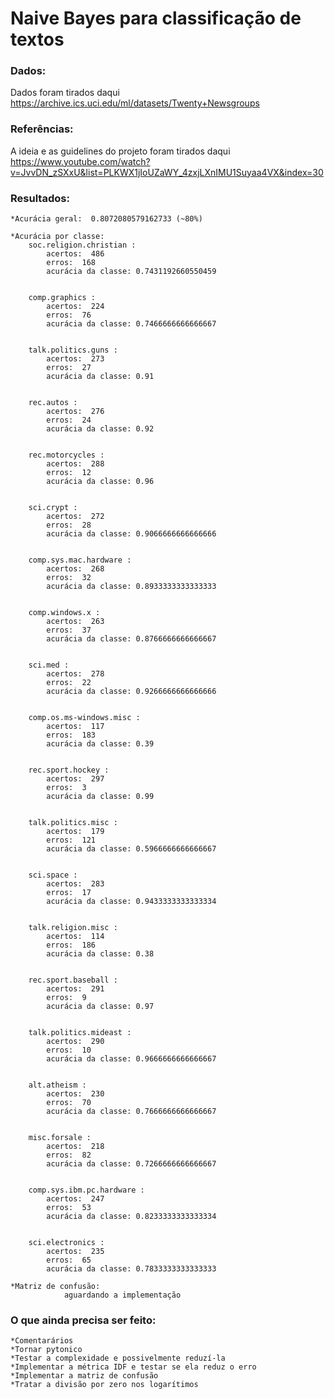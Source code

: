 
# Naive Bayes para classificação de textos

### Dados:
Dados foram tirados daqui https://archive.ics.uci.edu/ml/datasets/Twenty+Newsgroups


### Referências:
A ideia e as guidelines do projeto foram tirados daqui https://www.youtube.com/watch?v=JvvDN_zSXxU&list=PLKWX1jIoUZaWY_4zxjLXnIMU1Suyaa4VX&index=30
 
### Resultados:

	*Acurácia geral:  0.8072080579162733 (~80%)

	*Acurácia por classe:
		soc.religion.christian :
			acertos:  486
			erros:  168
			acurácia da classe: 0.7431192660550459 


		comp.graphics :
			acertos:  224
			erros:  76
			acurácia da classe: 0.7466666666666667 


		talk.politics.guns :
			acertos:  273
			erros:  27
			acurácia da classe: 0.91 


		rec.autos :
			acertos:  276
			erros:  24
			acurácia da classe: 0.92 


		rec.motorcycles :
			acertos:  288
			erros:  12
			acurácia da classe: 0.96 


		sci.crypt :
			acertos:  272
			erros:  28
			acurácia da classe: 0.9066666666666666 


		comp.sys.mac.hardware :
			acertos:  268
			erros:  32
			acurácia da classe: 0.8933333333333333 


		comp.windows.x :
			acertos:  263
			erros:  37
			acurácia da classe: 0.8766666666666667 


		sci.med :
			acertos:  278
			erros:  22
			acurácia da classe: 0.9266666666666666 


		comp.os.ms-windows.misc :
			acertos:  117
			erros:  183
			acurácia da classe: 0.39 


		rec.sport.hockey :
			acertos:  297
			erros:  3
			acurácia da classe: 0.99 


		talk.politics.misc :
			acertos:  179
			erros:  121
			acurácia da classe: 0.5966666666666667 


		sci.space :
			acertos:  283
			erros:  17
			acurácia da classe: 0.9433333333333334 


		talk.religion.misc :
			acertos:  114
			erros:  186
			acurácia da classe: 0.38 


		rec.sport.baseball :
			acertos:  291
			erros:  9
			acurácia da classe: 0.97 


		talk.politics.mideast :
			acertos:  290
			erros:  10
			acurácia da classe: 0.9666666666666667 


		alt.atheism :
			acertos:  230
			erros:  70
			acurácia da classe: 0.7666666666666667 


		misc.forsale :
			acertos:  218
			erros:  82
			acurácia da classe: 0.7266666666666667 


		comp.sys.ibm.pc.hardware :
			acertos:  247
			erros:  53
			acurácia da classe: 0.8233333333333334 


		sci.electronics :
			acertos:  235
			erros:  65
			acurácia da classe: 0.7833333333333333 

	*Matriz de confusão: 
				aguardando a implementação


### O que ainda precisa ser feito:
	*Comentarários
	*Tornar pytonico
	*Testar a complexidade e possivelmente reduzí-la
	*Implementar a métrica IDF e testar se ela reduz o erro
	*Implementar a matriz de confusão
	*Tratar a divisão por zero nos logarítimos
